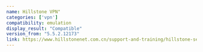 ```yaml
---
name: Hillstone VPN"
categories: ['vpn']
compatibility: emulation
display_result: "Compatible"
version_from: "5.5.2.12173"
link: https://www.hillstonenet.com.cn/support-and-training/hillstone-secure-connect/
---
```

